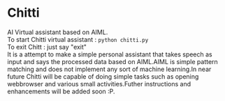 # Chitti
AI Virtual assistant based on AIML.<br>
To start Chitti virtual assistant : `python chitti.py`<br>
To exit Chitt : just say "exit"<br>
It is a attempt to make a simple personal assistant that takes speech as input and says the processed data based on AIML.AIML is simple pattern matching and does not implement any sort of machine learning.In near future Chitti will be capable of doing simple tasks such as opening webbrowser and various small activities.Futher instructions and enhancements will be added soon :P.